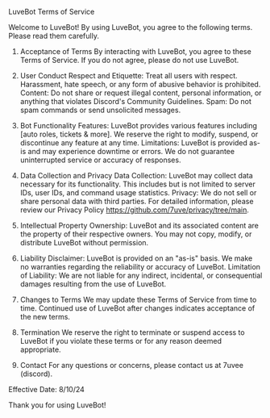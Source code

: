 LuveBot Terms of Service

Welcome to LuveBot! By using LuveBot, you agree to the following terms. Please read them carefully.

1. Acceptance of Terms
By interacting with LuveBot, you agree to these Terms of Service. If you do not agree, please do not use LuveBot.

2. User Conduct
Respect and Etiquette: Treat all users with respect. Harassment, hate speech, or any form of abusive behavior is prohibited.
Content: Do not share or request illegal content, personal information, or anything that violates Discord's Community Guidelines.
Spam: Do not spam commands or send unsolicited messages.
3. Bot Functionality
Features: LuveBot provides various features including [auto roles, tickets & more]. We reserve the right to modify, suspend, or discontinue any feature at any time.
Limitations: LuveBot is provided as-is and may experience downtime or errors. We do not guarantee uninterrupted service or accuracy of responses.
4. Data Collection and Privacy
Data Collection: LuveBot may collect data necessary for its functionality. This includes but is not limited to server IDs, user IDs, and command usage statistics.
Privacy: We do not sell or share personal data with third parties. For detailed information, please review our Privacy Policy https://github.com/7uve/privacy/tree/main.
5. Intellectual Property
Ownership: LuveBot and its associated content are the property of their respective owners. You may not copy, modify, or distribute LuveBot without permission.
6. Liability
Disclaimer: LuveBot is provided on an "as-is" basis. We make no warranties regarding the reliability or accuracy of LuveBot.
Limitation of Liability: We are not liable for any indirect, incidental, or consequential damages resulting from the use of LuveBot.
7. Changes to Terms
We may update these Terms of Service from time to time. Continued use of LuveBot after changes indicates acceptance of the new terms.

8. Termination
We reserve the right to terminate or suspend access to LuveBot if you violate these terms or for any reason deemed appropriate.

9. Contact
For any questions or concerns, please contact us at 7uvee (discord).

Effective Date: 8/10/24

Thank you for using LuveBot!
